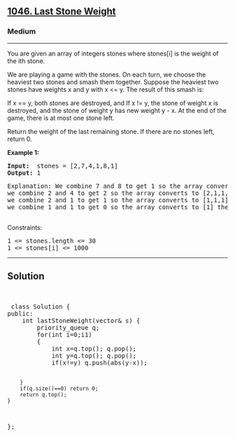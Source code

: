 
<h2><a href="https://leetcode.com/problems/last-stone-weight/description/">1046. Last Stone Weight</a></h2>
<h3>Medium</h3>
<hr>
<div><p>
You are given an array of integers stones where stones[i] is the weight of the ith stone.

We are playing a game with the stones. On each turn, we choose the heaviest two stones and smash them together. Suppose the heaviest two stones have weights x and y with x <= y. The result of this smash is:

If x == y, both stones are destroyed, and
If x != y, the stone of weight x is destroyed, and the stone of weight y has new weight y - x.
At the end of the game, there is at most one stone left.

Return the weight of the last remaining stone. If there are no stones left, return 0.
</p>


<p><strong>Example 1:</strong></p>
<pre><strong>Input:</strong>  stones = [2,7,4,1,8,1]
<strong>Output:</strong> 1
</pre>
<pre>
Explanation: We combine 7 and 8 to get 1 so the array converts to [2,4,1,1,1] then,
we combine 2 and 4 to get 2 so the array converts to [2,1,1,1] then,
we combine 2 and 1 to get 1 so the array converts to [1,1,1] then,
we combine 1 and 1 to get 0 so the array converts to [1] then that's the value of the last stone.
  </pre>
 

Constraints:
<pre>
1 <= stones.length <= 30
1 <= stones[i] <= 1000
</pre>
<hr>
 <h2><strong><b>Solution</b></strong></h2>
 <br>
 <pre>
 class Solution {
public:
    int lastStoneWeight(vector<int>& s) {
        priority_queue<int> q;
        for(int i=0;i<s.size();i++)
        {
            q.push(s[i]);
        }
        while(q.size()>1)
        {
            int x=q.top(); q.pop();
            int y=q.top(); q.pop();
            if(x!=y) q.push(abs(y-x));
            
        }
        if(q.size()==0) return 0;
        return q.top();
    }
};
 </pre>

